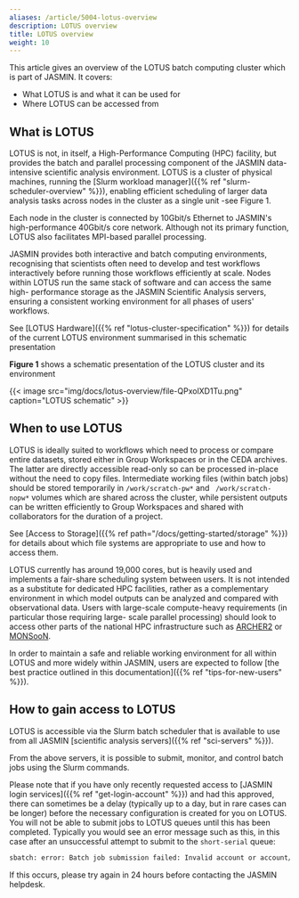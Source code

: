 ```yaml
---
aliases: /article/5004-lotus-overview
description: LOTUS overview
title: LOTUS overview
weight: 10
---
```


This article gives an overview of the LOTUS batch computing cluster which is
part of JASMIN. It covers:

- What LOTUS is and what it can be used for
- Where LOTUS can be accessed from

## What is LOTUS

LOTUS is not, in itself, a High-Performance Computing (HPC) facility, but
provides the batch and parallel processing component of the JASMIN data-
intensive scientific analysis environment. LOTUS is a cluster of physical
machines, running the [Slurm workload manager]({{% ref "slurm-scheduler-overview" %}}), enabling efficient scheduling of larger data analysis tasks
across nodes in the cluster as a single unit -see Figure 1.

Each node in the
cluster is connected by 10Gbit/s Ethernet to JASMIN's high-performance
40Gbit/s core network. Although not its primary function, LOTUS also
facilitates MPI-based parallel processing.

JASMIN provides both interactive and batch computing environments,
recognising  that scientists often need to develop and test workflows
interactively before running those workflows efficiently at scale. Nodes
within LOTUS run the same stack of software and can access the same high-
performance storage as the JASMIN Scientific Analysis servers, ensuring a
consistent working environment for all phases of users' workflows.

See [LOTUS Hardware]({{% ref "lotus-cluster-specification" %}}) for details of
the current LOTUS environment summarised in this schematic presentation

**Figure 1** shows a schematic presentation of the LOTUS cluster and its
environment

{{< image src="img/docs/lotus-overview/file-QPxolXD1Tu.png" caption="LOTUS schematic" >}}

## When to use LOTUS

LOTUS is ideally suited to workflows which need to process or compare entire
datasets, stored either in Group Workspaces or in the CEDA archives. The
latter are directly accessible read-only so can be processed in-place without
the need to copy files. Intermediate working files (within batch jobs) should
be stored temporarily in `/work/scratch-pw*` and ` /work/scratch-nopw*`
volumes which are shared across the cluster, while persistent outputs can be
written efficiently to Group Workspaces and shared with collaborators for the
duration of a project.

See [Access to Storage]({{% ref path="/docs/getting-started/storage" %}}) for details about which file
systems are appropriate to use and how to access them.

LOTUS currently has around 19,000 cores, but is heavily used and implements a
fair-share scheduling system between users. It is not intended as a substitute
for dedicated HPC facilities, rather as a complementary environment in which
model outputs can be analyzed and compared with observational data. Users with
large-scale compute-heavy requirements (in particular those requiring large-
scale parallel processing) should look to access other parts of the national
HPC infrastructure such as [ARCHER2](http://www.archer2.ac.uk/) or
[MONSooN](http://collab.metoffice.gov.uk/twiki/bin/view/Support/MONSooN).

In order to maintain a safe and reliable working environment for all within
LOTUS and more widely within JASMIN, users are expected to follow [the best
practice outlined in this documentation]({{% ref "tips-for-new-users" %}}).

## How to gain access to LOTUS

LOTUS is accessible via the Slurm batch scheduler that is available to use from
all JASMIN [scientific analysis servers]({{% ref "sci-servers" %}}).

From the above servers, it is possible to submit, monitor, and control batch
jobs using the Slurm commands.

Please note that if you have only recently requested access to [JASMIN login
services]({{% ref "get-login-account" %}}) and had this approved, there can
sometimes be a delay (typically up to a day, but in rare cases can be longer)
before the necessary configuration is created for you on LOTUS. You will not
be able to submit jobs to LOTUS queues until this has been completed.
Typically you would see an error message such as this, in this case after an
unsuccessful attempt to submit to the `short-serial` queue:

```bash
sbatch: error: Batch job submission failed: Invalid account or account/partition combination specified
```

If this occurs, please try again in 24 hours before contacting the JASMIN helpdesk.
